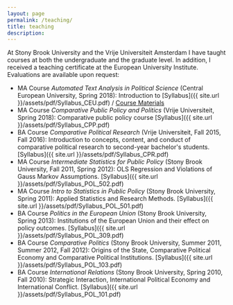 ```yaml
---
layout: page
permalink: /teaching/
title: teaching
description: 
---
```



At Stony Brook University and the Vrije Universiteit Amsterdam I have taught courses at both the undergraduate and the graduate level. In addition, I received a teaching certificate at the European University Institute. Evaluations are available upon request:

- MA Course *Automated Text Analysis in Political Science* (Central European University, Spring 2018): Introduction to [Syllabus]({{ site.url }}/assets/pdf/Syllabus_CEU.pdf) / [Course Materials](https://github.com/hjmschoonvelde/ceu_ata)
- MA Course *Comparative Public Policy and Politics* (Vrije Universiteit, Spring 2018): Comparative public policy course [Syllabus]({{ site.url }}/assets/pdf/Syllabus_CPP.pdf)
- BA Course *Comparative Political Research* (Vrije Universiteit, Fall 2015, Fall 2016): Introduction to concepts, content, and conduct of comparative political research to second-year bachelor's students. [Syllabus]({{ site.url }}/assets/pdf/Syllabus_CPR.pdf)
- MA Course *Intermediate Statistics for Public Policy* (Stony Brook University, Fall 2011, Spring 2012): OLS Regression and Violations of Gauss Markov Assumptions. [Syllabus]({{ site.url }}/assets/pdf/Syllabus_POL_502.pdf)
- MA Course *Intro to Statistics in Public Policy* (Stony Brook University, Spring 2011): Applied Statistics and Research Methods. [Syllabus]({{ site.url }}/assets/pdf/Syllabus_POL_501.pdf)
- BA Course *Politics in the European Union* (Stony Brook University, Spring 2013): Institutions of the European Union and their effect on policy outcomes. [Syllabus]({{ site.url }}/assets/pdf/Syllabus_POL_309.pdf)
- BA Course *Comparative Politics* (Stony Brook University, Summer 2011, Summer 2012, Fall 2012): Origins of the State, Comparative Political Economy and Comparative Political Institutions. [Syllabus]({{ site.url }}/assets/pdf/Syllabus_POL_103.pdf)
- BA Course *International Relations* (Stony Brook University, Spring 2010, Fall 2010): Strategic Interaction, International Political Economy and International Conflict. [Syllabus]({{ site.url }}/assets/pdf/Syllabus_POL_101.pdf)


